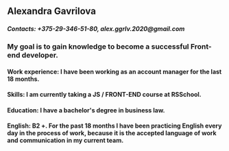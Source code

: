 ## Alexandra Gavrilova

#### _Contacts: +375-29-346-51-80, alex.ggrlv.2020@gmail.com_
### __My goal is to gain knowledge to become a successful Front-end developer.__
#### Work experience: I have been working as an account manager for the last 18 months.
#### Skills: I am currently taking a JS / FRONT-END course at RSSchool. 
#### Education: I have a bachelor's degree in business law.
#### English: B2 +. For the past 18 months I have been practicing English every day in the process of work, because it is the accepted language of work and communication in my current team.
